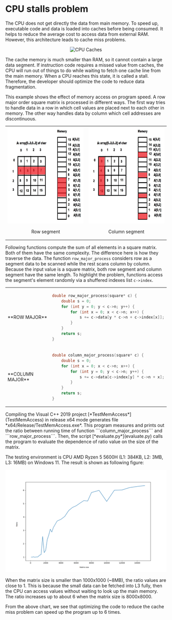 # CPU stalls problem
The CPU does not get directly the data from main memory. To speed up, executable code and data is loaded into caches before being consumed. It helps to reduce the average cost to access data from external RAM. However, this architecture leads to cache miss problems.

<p align="center">
  <img src="https://hackernoon.com/hn-images/1*nT3RAGnOAWmKmvOBnizNtw.png" alt="CPU Caches" height=400/>
</p>

The cache memory is much smaller than RAM, so it cannot contain a large data segment. If instruction code requires a missed value from caches, the CPU will run out of things to do while waiting to fetch one cache line from the main memory. When a CPU reaches this state, it is called a stall. Therefore, the developer should optimize the code to reduce data fragmentation.

This example shows the effect of memory access on program speed. A row major order square matrix is processed in different ways. The first way tries to handle data in a row in which cell values are placed next to each other in memory. The other way handles data by column which cell addresses are discontinuous.

<div align="center">
<table>
<tr>
<td>
<img src="row_segment.png" alt="Row major" height=300/>
<p align="center">Row segment</p>
</td>
<td>
<img src="column_segment.png" alt="Column major" height=300/>
<p align="center">Column segment</p>
</td>
</tr>
</table>
</div>

Following functions compute the sum of all elements in a square matrix. Both of them have the same complexity. The difference here is how they traverse the data. The function ```row_major_process``` considers row as a segment data to be scanned while the rest scans column by column. Because the input value is a square matrix, both row segment and column segment have the same length. To highlight the problem, functions access the segment's element randomly via a shuffered indexes list  ```c->index```.

<div align="center">
<table>

<tr>
<td> **ROW MAJOR** </td>
<td>

```c++
double row_major_process(square* c) {
	double s = 0;
	for (int y = 0; y < c->n; y++) {
		for (int x = 0; x < c->n; x++) {
			s += c->data[y * c->n + c->index[x]];
		}
	}
	return s;
}
```

</td>
</tr>

<tr>
<td> **COLUMN MAJOR** </td>
<td>

```c++
double column_major_process(square* c) {
	double s = 0;
	for (int x = 0; x < c->n; x++) {
		for (int y = 0; y < c->n; y++) {
			s += c->data[c->index[y] * c->n + x];
		}
	}
	return s;
}
```

</td>
</tr>

</table>
</div>
Compiling the Visual C++ 2019 project [*TestMemAccess*](TestMemAccess) in release x64 mode generates file *x64/Release/TestMemAccess.exe*. This program measures and prints out the ratio between running time of function ```column_major_process``` and ```row_major_process```. Then, the script [*evaluate.py*](evaluate.py) calls the program to evaluate the dependence of ratio value on the size of the matrix.

The testing environment is CPU AMD Ryzen 5 5600H (L1: 384KB, L2: 3MB, L3: 16MB) on Windows 11. The result is shown as following figure:

<p align="center">
<img src="ratio_vs_size.png" alt="Result"/>
</p>

When the matrix size is smaller than 1000x1000 (~8MB), the ratio values are close to 1. This is because the small data can be fetched into L3 fully, then the CPU can access values without waiting to look up the main memory. The ratio increases up to about 6 when the matrix size is 8000x8000.

From the above chart, we see that optimizing the code to reduce the cache miss problem can speed up the program up to 6 times.
